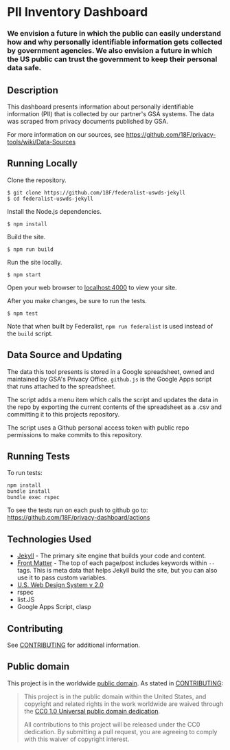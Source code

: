 
# PII Inventory Dashboard


### We envision a future in which the public can easily understand how and why personally identifiable information gets collected by government agencies. We also envision a future in which the US public can trust the government to keep their personal data safe.

## Description

This dashboard presents information about personally identifiable information (PII) that is collected by our partner's GSA systems. The data was scraped from privacy documents published by GSA.

For more information on our sources, see https://github.com/18F/privacy-tools/wiki/Data-Sources

## Running Locally

Clone the repository.

    $ git clone https://github.com/18F/federalist-uswds-jekyll
    $ cd federalist-uswds-jekyll

Install the Node.js dependencies.

    $ npm install

Build the site.

    $ npm run build

Run the site locally.

    $ npm start

Open your web browser to [localhost:4000](http://localhost:4000/) to view your
site.

After you make changes, be sure to run the tests.

    $ npm test

Note that when built by Federalist, `npm run federalist` is used instead of the
`build` script.

## Data Source and Updating

The data this tool presents is stored in a Google spreadsheet, owned and maintained by GSA's Privacy Office. `github.js` is  the Google Apps script that runs attached to the spreadsheet. 

The script adds a menu item which calls the script and updates the data in the repo by exporting the current contents of the spreadsheet as a .csv and committing it to this projects repository.

The script uses a Github personal access token with public repo permissions to make commits to this repository. 

## Running Tests
To run tests:

```
npm install
bundle install
bundle exec rspec
```

To see the tests run on each push to github go to: https://github.com/18F/privacy-dashboard/actions

## Technologies Used

- [Jekyll](https://jekyllrb.com/docs/) - The primary site engine that builds your code and content.
- [Front Matter](https://jekyllrb.com/docs/frontmatter) - The top of each page/post includes keywords within `--` tags. This is meta data that helps Jekyll build the site, but you can also use it to pass custom variables.
- [U.S. Web Design System v 2.0](https://v2.designsystem.digital.gov) 
- rspec
- list.JS
- Google Apps Script, clasp

## Contributing

See [CONTRIBUTING](CONTRIBUTING.md) for additional information.

## Public domain

This project is in the worldwide [public domain](LICENSE.md). As stated in [CONTRIBUTING](CONTRIBUTING.md):

> This project is in the public domain within the United States, and copyright
> and related rights in the work worldwide are waived through the [CC0 1.0
> Universal public domain dedication](https://creativecommons.org/publicdomain/zero/1.0/).
>
> All contributions to this project will be released under the CC0 dedication.
> By submitting a pull request, you are agreeing to comply with this waiver of
> copyright interest.
